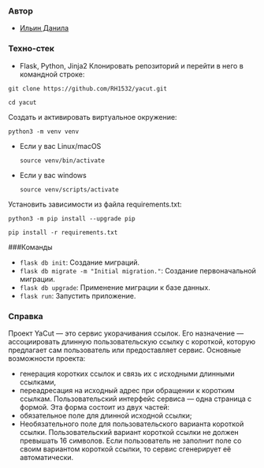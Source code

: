 ### Автор 
- [Ильин Данила](https://github.com/RH1532)
### Техно-стек 
- Flask, Python, Jinja2
Клонировать репозиторий и перейти в него в командной строке:

```
git clone https://github.com/RH1532/yacut.git
```

```
cd yacut
```

Cоздать и активировать виртуальное окружение:

```
python3 -m venv venv
```

* Если у вас Linux/macOS

    ```
    source venv/bin/activate
    ```

* Если у вас windows

    ```
    source venv/scripts/activate
    ```

Установить зависимости из файла requirements.txt:

```
python3 -m pip install --upgrade pip
```

```
pip install -r requirements.txt
```
###Команды
- `flask db init`: Создание миграций.
- `flask db migrate -m "Initial migration."`: Создание первоначальной миграции.
- `flask db upgrade`: Применение миграции к базе данных.
- `flask run`: Запустить приложение.
### Справка
Проект YaCut — это сервис укорачивания ссылок. Его назначение — ассоциировать длинную пользовательскую ссылку с короткой, которую предлагает сам пользователь или предоставляет сервис.
Основные возможности проекта:
- генерация коротких ссылок и связь их с исходными длинными ссылками,
- переадресация на исходный адрес при обращении к коротким ссылкам. 
 Пользовательский интерфейс сервиса — одна страница с формой. Эта форма состоит из двух частей:
- обязательное поле для длинной исходной ссылки;
- Необязательного поле для пользовательского варианта короткой ссылки.
Пользовательский вариант короткой ссылки не должен превышать 16 символов. Если пользователь не заполнит поле со своим вариантом короткой ссылки, то сервис сгенерирует её автоматически. 